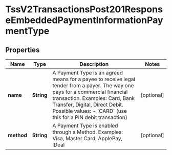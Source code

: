 
# TssV2TransactionsPost201ResponseEmbeddedPaymentInformationPaymentType

## Properties
Name | Type | Description | Notes
------------ | ------------- | ------------- | -------------
**name** | **String** | A Payment Type is an agreed means for a payee to receive legal tender from a payer. The way one pays for a commercial financial transaction. Examples: Card, Bank Transfer, Digital, Direct Debit. Possible values: - &#x60;CARD&#x60; (use this for a PIN debit transaction)  |  [optional]
**method** | **String** | A Payment Type is enabled through a Method. Examples: Visa, Master Card, ApplePay, iDeal |  [optional]



